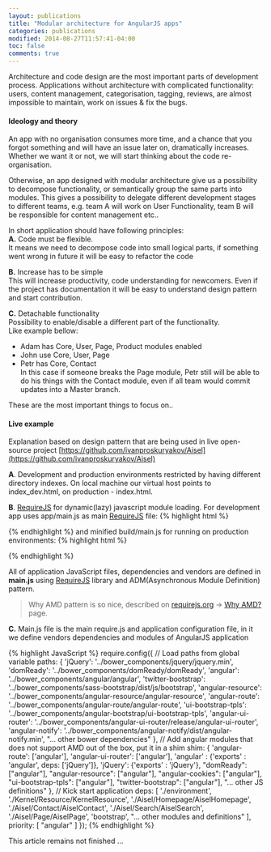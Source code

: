 ```yaml
---
layout: publications
title: "Modular architecture for AngularJS apps"
categories: publications
modified: 2014-08-27T11:57:41-04:00
toc: false
comments: true
---
```


Architecture and code design are the most important parts of development process.
Applications without architecture with complicated functionality: users, content management,
categorisation, tagging, reviews, are almost impossible to maintain, work on issues & fix the bugs.

#### Ideology and theory
An app with no organisation consumes more time, and a chance that you forgot something and will
have an issue later on, dramatically increases. Whether we want it or not, we will start thinking
about the code re-organisation.

Otherwise, an app designed with modular architecture give us a possibility to decompose functionality,
or semantically group the same parts into modules. This gives a possibility to delegate different
development stages to different teams, e.g. team A will work on User Functionality, team B will be
responsible for content management etc..

In short application should have following principles:<br/>
 **A.** Code must be flexible.<br/>
 It means we need to decompose code into small logical parts,
 if something went wrong in future it will be easy to refactor the code

 **B.** Increase has to be simple<br/>
 This will increase productivity, code understanding for newcomers. Even if the project has documentation
 it will be easy to understand design pattern and start contribution.

 **C.** Detachable functionality<br/>
 Possibility to enable/disable a different part of the functionality.<br/>
 Like example bellow:<br/>
  - Adam has Core, User, Page, Product modules enabled<br/>
  - John use Core, User, Page<br/>
  - Petr has Core, Contact<br/>
 In this case if someone breaks the Page module, Petr still will be able to do his things with the Contact module,
 even if all team would commit updates into a Master branch.

These are the most important things to focus on..

#### Live example
Explanation based on design pattern that are being used in live open-source project [https://github.com/ivanproskuryakov/Aisel](https://github.com/ivanproskuryakov/Aisel)


**A**. Development and production environments restricted by having different directory indexes.
On local machine our virtual host points to index_dev.html, on production - index.html.


**B**. [RequireJS](http://requirejs.org/) for dynamic(lazy) javascript module loading.
For development app uses app/main.js as main [RequireJS](http://requirejs.org/) file:
 {% highlight html %}
 <script data-main="/app/main" src="/bower_components/requirejs/require.js"></script>
 {% endhighlight %}
and minified build/main.js for running on production environments:
 {% highlight html %}
 <script data-main="/build/main" src="/bower_components/requirejs/require.js"></script>
 {% endhighlight %}

All of application JavaScript files, dependencies and vendors are defined in **main.js**
using [RequireJS](http://requirejs.org/) library and ADM(Asynchronous Module Definition) pattern.

> Why AMD pattern is so nice, described on [requirejs.org](requirejs.org) -> [Why AMD?](http://requirejs.org/docs/whyamd.html) page.

**C.**
Main.js file is the main require.js and application configuration file, in it we define vendors dependencies and modules of AngularJS application

 {% highlight JavaScript %}
require.config({
    // Load paths from global variable
    paths: {
        'jQuery': '../bower_components/jquery/jquery.min',
        'domReady': '../bower_components/domReady/domReady',
        'angular': '../bower_components/angular/angular',
        'twitter-bootstrap': '../bower_components/sass-bootstrap/dist/js/bootstrap',
        'angular-resource': '../bower_components/angular-resource/angular-resource',
        'angular-route': '../bower_components/angular-route/angular-route',
        'ui-bootstrap-tpls': '../bower_components/angular-bootstrap/ui-bootstrap-tpls',
        'angular-ui-router': '../bower_components/angular-ui-router/release/angular-ui-router',
        'angular-notify': '../bower_components/angular-notify/dist/angular-notify.min',
        "... other bower dependencies"
    },
    // Add angular modules that does not support AMD out of the box, put it in a shim
    shim: {
        'angular-route': ['angular'],
        'angular-ui-router': ['angular'],
        'angular' : {'exports' : 'angular', deps: ['jQuery']},
        'jQuery': {'exports' : 'jQuery'},
        "domReady": ["angular"],
        "angular-resource": ["angular"],
        "angular-cookies": ["angular"],
        "ui-bootstrap-tpls": ["angular"],
        "twitter-bootstrap": ["angular"],
        "... other JS definitions"
    },
    // Kick start application
    deps: [
        './environment',
        './Kernel/Resource/KernelResource',
        './Aisel/Homepage/AiselHomepage',
        './Aisel/Contact/AiselContact',
        './Aisel/Search/AiselSearch',
        './Aisel/Page/AiselPage',
        'bootstrap',
        "... other modules and definitions"
    ],
    priority: [
        "angular"
    ]
});
 {% endhighlight %}

This article remains not finished ...